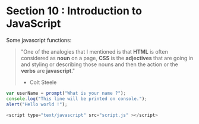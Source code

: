 # Section 10 : Introduction to JavaScript

Some javascript functions:

> "One of the analogies that I mentioned is that **HTML** is often considered as **noun** on a page, **CSS** is the **adjectives** that are going in and styling or describing those nouns and then the action or the **verbs** are **javascript**." <br>
> - Colt Steele

```javascript
var userName = prompt("What is your name ?");
console.log("This line will be printed on console.");
alert("Hello world !");

<script type="text/javascript" src="script.js" ></script>
```
